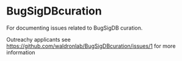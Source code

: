 # BugSigDBcuration
For documenting issues related to BugSigDB curation.

Outreachy applicants see https://github.com/waldronlab/BugSigDBcuration/issues/1 for more information
